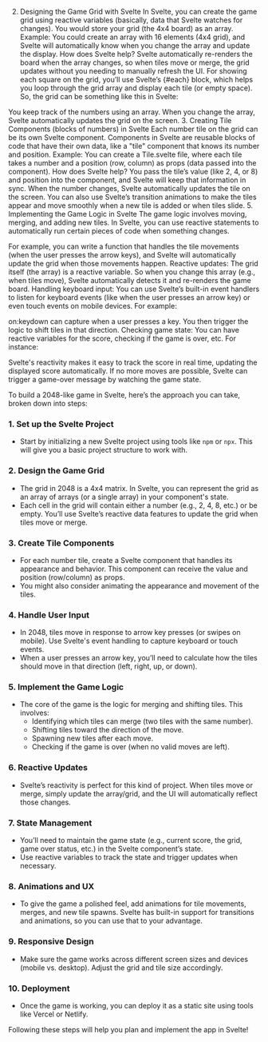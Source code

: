 2. Designing the Game Grid with Svelte
In Svelte, you can create the game grid using reactive variables (basically, data that Svelte watches for changes). You would store your grid (the 4x4 board) as an array.
Example: You could create an array with 16 elements (4x4 grid), and Svelte will automatically know when you change the array and update the display.
How does Svelte help? Svelte automatically re-renders the board when the array changes, so when tiles move or merge, the grid updates without you needing to manually refresh the UI.
For showing each square on the grid, you’ll use Svelte’s {#each} block, which helps you loop through the grid array and display each tile (or empty space).
So, the grid can be something like this in Svelte:

You keep track of the numbers using an array.
When you change the array, Svelte automatically updates the grid on the screen.
3. Creating Tile Components (blocks of numbers) in Svelte
Each number tile on the grid can be its own Svelte component. Components in Svelte are reusable blocks of code that have their own data, like a "tile" component that knows its number and position.
Example: You can create a Tile.svelte file, where each tile takes a number and a position (row, column) as props (data passed into the component).
How does Svelte help? You pass the tile’s value (like 2, 4, or 8) and position into the component, and Svelte will keep that information in sync. When the number changes, Svelte automatically updates the tile on the screen.
You can also use Svelte’s transition animations to make the tiles appear and move smoothly when a new tile is added or when tiles slide.
5. Implementing the Game Logic in Svelte
The game logic involves moving, merging, and adding new tiles. In Svelte, you can use reactive statements to automatically run certain pieces of code when something changes.

For example, you can write a function that handles the tile movements (when the user presses the arrow keys), and Svelte will automatically update the grid when those movements happen.
Reactive updates: The grid itself (the array) is a reactive variable. So when you change this array (e.g., when tiles move), Svelte automatically detects it and re-renders the game board.
Handling keyboard input: You can use Svelte’s built-in event handlers to listen for keyboard events (like when the user presses an arrow key) or even touch events on mobile devices. For example:

on:keydown can capture when a user presses a key.
You then trigger the logic to shift tiles in that direction.
Checking game state: You can have reactive variables for the score, checking if the game is over, etc. For instance:

Svelte's reactivity makes it easy to track the score in real time, updating the displayed score automatically.
If no more moves are possible, Svelte can trigger a game-over message by watching the game state.

To build a 2048-like game in Svelte, here’s the approach you can take, broken down into steps:

### 1. **Set up the Svelte Project**
   - Start by initializing a new Svelte project using tools like `npm` or `npx`. This will give you a basic project structure to work with.

### 2. **Design the Game Grid**
   - The grid in 2048 is a 4x4 matrix. In Svelte, you can represent the grid as an array of arrays (or a single array) in your component's state.
   - Each cell in the grid will contain either a number (e.g., 2, 4, 8, etc.) or be empty. You’ll use Svelte’s reactive data features to update the grid when tiles move or merge.

### 3. **Create Tile Components**
   - For each number tile, create a Svelte component that handles its appearance and behavior. This component can receive the value and position (row/column) as props.
   - You might also consider animating the appearance and movement of the tiles.

### 4. **Handle User Input**
   - In 2048, tiles move in response to arrow key presses (or swipes on mobile). Use Svelte's event handling to capture keyboard or touch events.
   - When a user presses an arrow key, you’ll need to calculate how the tiles should move in that direction (left, right, up, or down).

### 5. **Implement the Game Logic**
   - The core of the game is the logic for merging and shifting tiles. This involves:
     - Identifying which tiles can merge (two tiles with the same number).
     - Shifting tiles toward the direction of the move.
     - Spawning new tiles after each move.
     - Checking if the game is over (when no valid moves are left).

### 6. **Reactive Updates**
   - Svelte’s reactivity is perfect for this kind of project. When tiles move or merge, simply update the array/grid, and the UI will automatically reflect those changes.

### 7. **State Management**
   - You’ll need to maintain the game state (e.g., current score, the grid, game over status, etc.) in the Svelte component’s state. 
   - Use reactive variables to track the state and trigger updates when necessary.

### 8. **Animations and UX**
   - To give the game a polished feel, add animations for tile movements, merges, and new tile spawns. Svelte has built-in support for transitions and animations, so you can use that to your advantage.

### 9. **Responsive Design**
   - Make sure the game works across different screen sizes and devices (mobile vs. desktop). Adjust the grid and tile size accordingly.

### 10. **Deployment**
   - Once the game is working, you can deploy it as a static site using tools like Vercel or Netlify.

Following these steps will help you plan and implement the app in Svelte!